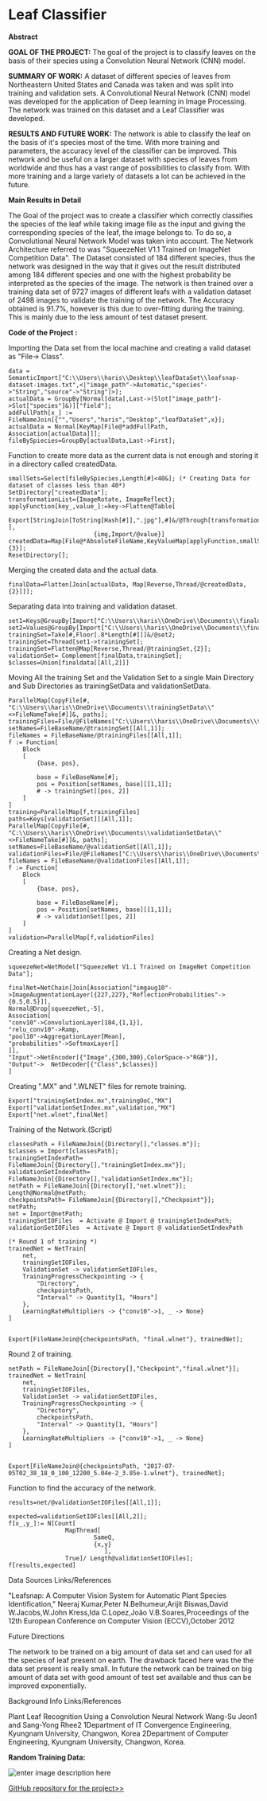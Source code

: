 **Leaf Classifier**
===============
**Abstract**

**GOAL OF THE PROJECT:** The goal of the project is to classify leaves on the basis of their species using a Convolution Neural Network (CNN) model.

**SUMMARY OF WORK:** A dataset of different species of leaves from Northeastern United States and Canada was taken and was split into training and validation sets. A Convolutional Neural Network (CNN) model was developed for the application of Deep learning in Image Processing. The network was trained on this dataset and a Leaf Classifier was developed.

**RESULTS AND FUTURE  WORK:** The network is able to classify the leaf on the basis of it's species most of the time. With more training and parameters, the accuracy level of the classifier can be improved. This network and be useful on a larger dataset with species of leaves from worldwide and thus has a vast range of possibilities to classify from. With more training and a large variety of datasets a lot can be achieved in the future.

**Main Results in Detail**

The Goal of the project was to create a classifier which correctly classifies the species of the leaf while taking image file as the input and giving the corresponding species of the leaf, the image belongs to. To do so, a Convolutional Neural Network Model was taken into account. The Network Architecture referred to was "SqueezeNet V1.1 Trained on ImageNet Competition Data". The Dataset consisted of 184 different species, thus the network was designed in the way that it gives out the result distributed among 184 different species and one with the highest probability be interpreted as the species of the image.
The network is then trained over a training data set of 9727 images of different leafs with a validation dataset of 2498 images to validate the training of the network. The Accuracy obtained is 91.7%, however is this due to over-fitting during the training. This is mainly due to the less amount of test dataset present.


**Code of the Project :**

Importing the Data set from the local machine and creating a valid dataset as "File-> Class".

    data = SemanticImport["C:\\Users\\haris\\Desktop\\leafDataSet\\leafsnap-dataset-images.txt",<|"image_path"->Automatic,"species"->"String","source"->"String"|>];
    actualData = GroupBy[Normal[data],Last->(Slot["image_path"]->Slot["species"]&)]["field"];
    addFullPath[x_] := FileNameJoin[{"","Users","haris","Desktop","leafDataSet",x}];
    actualData = Normal[KeyMap[File@*addFullPath, Association[actualData]]];
    fileBySpiecies=GroupBy[actualData,Last->First];

Function to create more data as the current data is not enough and storing it in a directory called createdData.

    smallSets=Select[fileBySpiecies,Length[#]<40&]; (* Creating Data for dataset of classes less than 40*)
    SetDirectory["createdData"];
    transformationList={ImageRotate, ImageReflect};
    applyFunction[key_,value_]:=key->Flatten@Table[	
    						Export[StringJoin[ToString[Hash[#]],".jpg"],#]&/@Through[transformationList[img] ],
    						{img,Import/@value}]
    createdData=Map[File@*AbsoluteFileName,KeyValueMap[applyFunction,smallSets],{3}];
    ResetDirectory[];

Merging the created data and the actual data.

    finalData=Flatten[Join[actualData, Map[Reverse,Thread/@createdData,{2}]]];

Separating data into training and validation dataset.

    set1=Keys@GroupBy[Import["C:\\Users\\haris\\OneDrive\\Documents\\finaldata.m"],Values,Keys];
    set2=Values@GroupBy[Import["C:\\Users\\haris\\OneDrive\\Documents\\finaldata.m"],Values,Keys];
    trainingSet=Take[#,Floor[.8*Length[#]]]&/@set2;
    trainingSet=Thread[set1->trainingSet];
    trainingSet=Flatten@Map[Reverse,Thread/@trainingSet,{2}];
    validationSet= Complement[finalData,trainingSet];
    $classes=Union[finaldata[[All,2]]]

Moving All the training Set and the Validation Set to a single Main Directory and Sub Directories as trainingSetData and validationSetData.

    ParallelMap[CopyFile[#, "C:\\Users\\haris\\OneDrive\\Documents\\trainingSetData\\"<>FileNameTake[#]]&, paths];
    trainingFiles=File/@FileNames["C:\\Users\\haris\\OneDrive\\Documents\\trainingSetData\\*"];
    setNames=FileBaseName/@trainingSet[[All,1]];
    fileNames = FileBaseName/@trainingFiles[[All,1]];
    f := Function[
    	Block
    	[
    		{base, pos},
    		
    		base = FileBaseName[#];
    		pos = Position[setNames, base][[1,1]];
    		# -> trainingSet[[pos, 2]]
    	]
    ]
    training=ParallelMap[f,trainingFiles]
    paths=Keys[validationSet][[All,1]];
    ParallelMap[CopyFile[#, "C:\\Users\\haris\\OneDrive\\Documents\\validationSetData\\"<>FileNameTake[#]]&, paths];
    setNames=FileBaseName/@validationSet[[All,1]];
    validationFiles=File/@FileNames["C:\\Users\\haris\\OneDrive\\Documents\\validationSetData\\*"];
    fileNames = FileBaseName/@validationFiles[[All,1]];
    f := Function[
    	Block
    	[
    		{base, pos},
    		
    		base = FileBaseName[#];
    		pos = Position[setNames, base][[1,1]];
    		# -> validationSet[[pos, 2]]
    	]
    ]
    validation=ParallelMap[f,validationFiles]

Creating a Net design.


    squeezeNet=NetModel["SqueezeNet V1.1 Trained on ImageNet Competition Data"];
    
    finalNet=NetChain[Join[Association["imgaug10"->ImageAugmentationLayer[{227,227},"ReflectionProbabilities"-> {0.5,0.5}]],
    Normal@Drop[squeezeNet,-5],
    Association[
    "conv10"->ConvolutionLayer[184,{1,1}],
    "relu_conv10"->Ramp,
    "pool10"->AggregationLayer[Mean],
    "probabilities"->SoftmaxLayer[]
    ]],
    "Input"->NetEncoder[{"Image",{300,300},ColorSpace->"RGB"}],
    "Output"->  NetDecoder[{"Class",$classes}]
    ]

Creating ".MX" and ".WLNET" files for remote training.

    Export["trainingSetIndex.mx",trainingOoC,"MX"]
    Export["validationSetIndex.mx",validation,"MX"]
    Export["net.wlnet",finalNet]

Training of the Network.(Script)

    classesPath = FileNameJoin[{Directory[],"classes.m"}];
    $classes = Import[classesPath];
    trainingSetIndexPath= FileNameJoin[{Directory[],"trainingSetIndex.mx"}];
    validationSetIndexPath= FileNameJoin[{Directory[],"validationSetIndex.mx"}];
    netPath = FileNameJoin[{Directory[],"net.wlnet"}];
    Length@Normal@netPath;
    checkpointsPath= FileNameJoin[{Directory[],"Checkpoint"}]; 	
    netPath;
    net = Import@netPath;
    trainingSetIOFiles  = Activate @ Import @ trainingSetIndexPath;
    validationSetIOFiles  = Activate @ Import @ validationSetIndexPath
    
    (* Round 1 of training *)
    trainedNet = NetTrain[
    	net,
    	trainingSetIOFiles,
    	ValidationSet -> validationSetIOFiles,
    	TrainingProgressCheckpointing -> {
    		"Directory", 
    		checkpointsPath, 
    		"Interval" -> Quantity[1, "Hours"]
    	},
    	LearningRateMultipliers -> {"conv10"->1, _ -> None}
    ]
    
    
    Export[FileNameJoin@{checkpointsPath, "final.wlnet"}, trainedNet];
Round 2 of training.

    netPath = FileNameJoin[{Directory[],"Checkpoint","final.wlnet"}];
    trainedNet = NetTrain[
    	net,
    	trainingSetIOFiles,
    	ValidationSet -> validationSetIOFiles,
    	TrainingProgressCheckpointing -> {
    		"Directory", 
    		checkpointsPath, 
    		"Interval" -> Quantity[1, "Hours"]
    	},
    	LearningRateMultipliers -> {"conv10"->1, _ -> None}
    ]
    
    
    Export[FileNameJoin@{checkpointsPath, "2017-07-05T02_38_18_0_100_12200_5.04e-2_3.85e-1.wlnet"}, trainedNet];

Function to find the accuracy of the network.

    results=net/@validationSetIOFiles[[All,1]];
    
    expected=validationSetIOFiles[[All,2]];
    f[x_,y_]:= N[Count[
    				MapThread[
    						SameQ,
    						{x,y}
    						   ],
    				True]/ Length@validationSetIOFiles];
    f[results,expected]
Data Sources Links/References

"Leafsnap: A Computer Vision System for Automatic Plant Species Identification,"
Neeraj Kumar,Peter N.Belhumeur,Arijit Biswas,David W.Jacobs,W.John Kress,Ida C.Lopez,João V.B.Soares,Proceedings of the 12th European Conference on Computer Vision (ECCV),October 2012

Future Directions

The network to be trained on a big amount of data set and can used for all the species of leaf present on earth. The drawback faced here was the the data set present is really small. In future the network can be trained on big amount of data set with good amount of test set available and thus can be improved exponentially.

Background Info Links/References

Plant Leaf Recognition Using a Convolution Neural Network Wang-Su Jeon1 and Sang-Yong Rhee2 1Department of IT Convergence Engineering, Kyungnam University, Changwon, Korea 2Department of Computer Engineering, Kyungnam University, Changwon, Korea.

**Random Training Data:**

![enter image description here][1]

[GitHub  repository for the project>>][2]

    


  [1]: http://community.wolfram.com//c/portal/getImageAttachment?filename=Capture.PNG&userId=1081661
  [2]: https://github.com/roronoaharish/WSS-17/tree/master/Project
